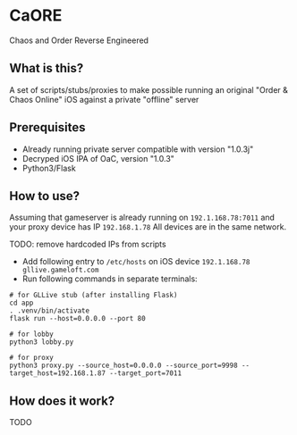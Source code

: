 # CaORE
Chaos and Order Reverse Engineered

## What is this?

A set of scripts/stubs/proxies to make possible running an original "Order & Chaos Online" iOS against a private "offline" server

## Prerequisites

- Already running private server compatible with version "1.0.3j"
- Decryped iOS IPA of OaC, version "1.0.3"
- Python3/Flask

## How to use?

Assuming that gameserver is already running on `192.1.168.78:7011` and your proxy device has IP `192.168.1.78`
All devices are in the same network.

TODO: remove hardcoded IPs from scripts

- Add following entry to `/etc/hosts` on iOS device `192.1.168.78 gllive.gameloft.com`
- Run following commands in separate terminals:

```
# for GLLive stub (after installing Flask)
cd app
. .venv/bin/activate
flask run --host=0.0.0.0 --port 80

# for lobby
python3 lobby.py

# for proxy
python3 proxy.py --source_host=0.0.0.0 --source_port=9998 --target_host=192.168.1.87 --target_port=7011
```

## How does it work?

TODO
